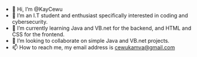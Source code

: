 - 👋 Hi, I’m @KayCewu
- 👀 I’m an I.T student and enthusiast specifically interested in coding and cybersecurity.
- 🌱 I’m currently learning Java and VB.net for the backend, and HTML and CSS for the frontend. 
- 💞️ I’m looking to collaborate on simple Java and VB.net projects.
- 📫 How to reach me, my email address is cewukamva@gmail.com  

<!---
KayCewu/KayCewu is a ✨ special ✨ repository because its `README.md` (this file) appears on your GitHub profile.
You can click the Preview link to take a look at your changes.
--->
